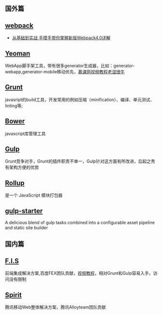 ## **国外篇**

## [webpack](https://legacy.gitbook.com/book/nowgoant/fek-awesome/edit#)

* [从基础到实战 手摸手带你掌握新版Webpack4.0详解](https://juejin.im/post/5cb36a3ef265da03a1581d6d?utm_source=gold_browser_extension)

## [Yeoman](http://yeoman.io/)

WebApp脚手架工具，带有很多generator生成器，比如：generator-webapp,generator-mobile移动优先，[慕课网视频教程](http://www.imooc.com/learn/30)[老湿很牛](https://github.com/materliu)

## [Grunt](http://www.gruntjs.net/)

javasript的build工具，开发常用的例如压缩（minification）、编译、单元测试、linting等;

## [Bower](http://www.baidu.com/s?wd=Bower&rsv_spt=1&issp=1&f=8&rsv_bp=0&rsv_idx=2&ie=utf-8&tn=baiduhome_pg&rsv_enter=1&inputT=2483)

javascript库管理工具

## [Gulp](http://gulpjs.com/)

Grunt竞争对手，Grunt的插件职责不单一，Gulp针对这方面有所改进，后起之秀有架构方便的优势

## [Rollup](http://www.rollupjs.com/)

是一个 JavaScript 模块打包器

## [gulp-starter](https://github.com/vigetlabs/gulp-starter)

A delicious blend of gulp tasks combined into a configurable asset pipeline and static site builder

## **国内篇**

## [F.I.S](http://fis.baidu.com/)

前端集成解决方案,百度FEX团队贡献，[视频教程](http://www.imooc.com/learn/220)，相对Grunt和Gulp容易入手，访问没有限制

## [Spirit](http://alloyteam.github.io/Spirit/)

腾讯移动Web整体解决方案，腾讯Alloyteam团队贡献

